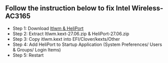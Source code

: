 <h2>Follow the instruction below to fix Intel Wireless-AC3165</h2>
<ul>
  <li>Step 1: Download <a href="https://github.com/viincyy/Dell-Vostro-3568-Hackintosh/releases/tag/27.06">Itlwm &amp; HeliPort</a></li>
  <li>Step 2: Extract Itlwm.kext-27.06.zip &amp; HeliPort-27.06.zip</li>
  <li>Step 3: Copy itlwm.kext into EFI/Clover/kexts/Other</li>
  <li>Step 4: Add HeliPort to Startup Application &#40;System Preferences/ Users &amp; Groups/ Login Items&#41;</li>
  <li>Step 5: Restart</li>
</ul>
